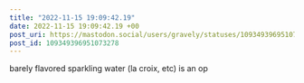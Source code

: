 ```yaml
---
title: "2022-11-15 19:09:42.19"
date: 2022-11-15 19:09:42.19 +00
post_uri: https://mastodon.social/users/gravely/statuses/109349396951073278
post_id: 109349396951073278
---
```

barely flavored sparkling water (la croix, etc) is an op


